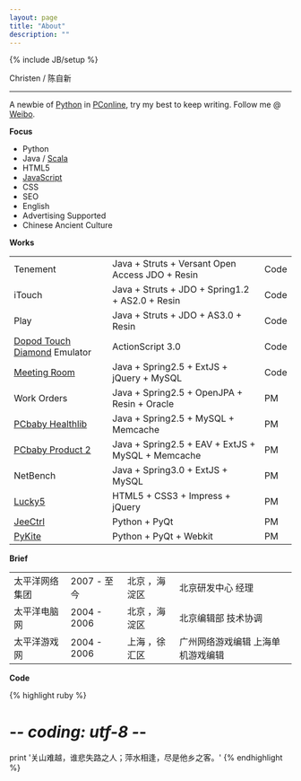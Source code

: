 ```yaml
---
layout: page
title: "About"
description: ""
---
```

{% include JB/setup %}

Christen / 陈自新

----


A newbie of [Python](http://www.pyivy.com/) in [PConline](http://www.pconline.cn/), try my best to keep writing. Follow me @ [Weibo](http://weibo.com/chenzixin).

__Focus__

* Python
* Java / [Scala](http://www.scalac.com/)
* HTML5
* [JavaScript](http://www.jsoops.com/)
* CSS
* SEO
* English
* Advertising Supported
* Chinese Ancient Culture

__Works__

<table class="table table-striped">
<tr>
<td>Tenement</td>
<td>Java + Struts + Versant Open Access JDO + Resin</td>
<td>Code</td>
</tr>

<tr>
<td>iTouch</td>
<td>Java + Struts + JDO + Spring1.2 + AS2.0 + Resin</td>
<td>Code</td>
</tr>

<tr>
<td>Play</td>
<td>Java + Struts + JDO + AS3.0 + Resin</td>
<td>Code</td>
</tr>


<tr>
<td><a href="http://mobile.pconline.com.cn/review/0806/1325149.html"  target="_blank">Dopod Touch Diamond</a> Emulator</td>
<td>ActionScript 3.0</td>
<td>Code</td>
</tr>

<tr>
<td><a href="http://ioa.pc.com.cn/admin/index.htm" target="_blank">Meeting Room</a></td>
<td>Java + Spring2.5 + ExtJS + jQuery + MySQL</td>
<td>Code</td>
</tr>

<tr>
<td>Work Orders</td>
<td> Java + Spring2.5 + OpenJPA + Resin + Oracle</td>
<td>PM</td>
</tr>

<tr>
<td><a href="http://health.pcbaby.com.cn/" target="_blank">PCbaby Healthlib</a></td>
<td>Java + Spring2.5 + MySQL + Memcache</td>
<td>PM</td>
</tr>

<tr>
<td><a href="http://product.pcbaby.com.cn/" target="_blank">PCbaby Product 2</a></td>
<td>Java + Spring2.5 + EAV + ExtJS + MySQL + Memcache</td>
<td>PM</td>
</tr>

<tr>
<td>NetBench</td>
<td>Java + Spring3.0 + ExtJS + MySQL</td>
<td>PM</td>
</tr>

<tr>
<td><a href="https://github.com/chenzixin/Lucky5" target="_blank">Lucky5</a></td>
<td>HTML5 + CSS3 + Impress + jQuery</td>
<td>PM</td>
</tr>

<tr>
<td><a href="https://github.com/chenzixin/JeeCtrl" target="_blank">JeeCtrl</a></td>
<td>Python + PyQt</td>
<td>PM</td>
</tr>

<tr>
<td><a href="https://github.com/chenzixin/PyKite" target="_blank">PyKite</a></td>
<td>Python + PyQt + Webkit</td>
<td>PM</td>
</tr>
</table>



__Brief__


<table class="table table-bordered table-hover">
	<tr>
        <td>太平洋网络集团</td>
        <td>2007 - 至今	</td>
        <td>北京 ，海淀区</td>
        <td>北京研发中心 经理</td>
    </tr>
	<tr>
        <td>太平洋电脑网</td>
        <td>2004 - 2006	</td>
        <td>北京 ，海淀区</td>
        <td>北京编辑部 技术协调</td>
    </tr>
    <tr>
        <td>太平洋游戏网</td>
        <td>2004 - 2006	</td>
        <td>上海 ，徐汇区</td>
        <td>广州网络游戏编辑 上海单机游戏编辑</td>
    </tr>

</table>


__Code__

{% highlight ruby %}
# -*- coding: utf-8 -*-
print '关山难越，谁悲失路之人；萍水相逢，尽是他乡之客。'
{% endhighlight %}

